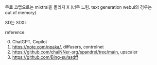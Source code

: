 무료 코랩으로는 mixtral을 돌리지 X (너무 느림. text generation webui의 경우는 out of memory)

SD는 SDXL

reference

0) ChatGPT, Copilot
1) https://note.com/npaka/, diffusers, controlnet
2) https://github.com/chaiNNer-org/spandrel/tree/main, upscaler
3) https://github.com/Bing-su/asdff
